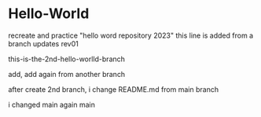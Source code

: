 # Hello-World
recreate and practice "hello word repository 2023"
this line is added from a branch updates rev01

this-is-the-2nd-hello-worlld-branch


add, add again from another branch

after create 2nd branch, i change README.md from main branch

i changed main again
 main
